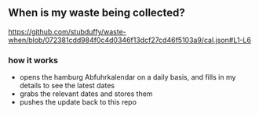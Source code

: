 ## When is my waste being collected?
  https://github.com/stubduffy/waste-when/blob/072381cdd984f0c4d0346f13dcf27cd46f5103a9/cal.json#L1-L6
  
  ### how it works
  - opens the hamburg Abfuhrkalendar on a daily basis, and fills in my details to see the latest dates
  - grabs the relevant dates and stores them
  - pushes the update back to this repo
  
